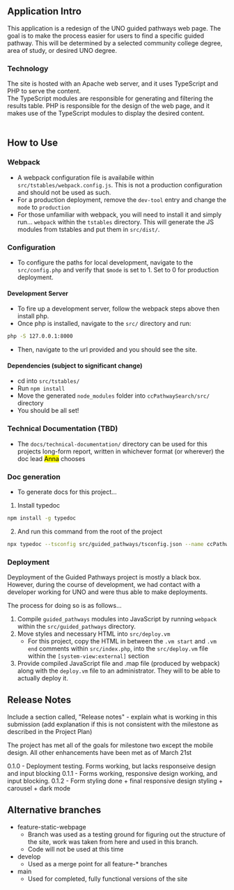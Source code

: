 ## Application Intro
This application is a redesign of the UNO guided pathways web page. The goal is to make the process easier for users to find a specific guided pathway. This will be determined by a selected community college degree, area of study, or desired UNO degree.

### Technology 

The site is hosted with an Apache web server, and it uses TypeScript and PHP to serve the content. <br>
The TypeScript modules are responsible for generating and filtering the results table. PHP is responsible for the design of the web page, and it makes use of the TypeScript modules to display the desired content.
<br><br>

## How to Use

### Webpack
- A webpack configuration file is availabile within `src/tstables/webpack.config.js`. This is not a production configuration and should not be used as such.
- For a production deployment, remove the `dev-tool` entry and change the `mode` to `production`
- For those unfamiliar with webpack, you will need to install it and simply run...
`webpack` within the `tstables` directory. This will generate the JS modules from tstables and put them in `src/dist/`.

### Configuration
- To configure the paths for local development, navigate to the `src/config.php` and verify that `$mode` is set to 1. Set to 0 for production deployment.

#### Development Server
- To fire up a development server, follow the webpack steps above then install php.
- Once php is installed, navigate to the `src/` directory and run: 
```bash 
php -S 127.0.0.1:8000
```
- Then, navigate to the url provided and you should see the site.

#### Dependencies (subject to significant change)
- cd into `src/tstables/`
- Run `npm install`
- Move the generated `node_modules` folder into `ccPathwaySearch/src/` directory
- You should be all set!

### Technical Documentation (TBD)
- The `docs/technical-documentation/` directory can be used for this projects long-form report, written in whichever format (or wherever) the doc lead <mark>Anna</mark> chooses

### Doc generation
- To generate docs for this project...
1. Install typedoc
```bash
npm install -g typedoc 
```
2. And run this command from the root of the project
```bash
npx typedoc --tsconfig src/guided_pathways/tsconfig.json --name ccPathwaySearch src/guided_pathways/src/index.ts 
```

### Deployment
Deyployment of the Guided Pathways project is mostly a black box. However, during the course of development, we had contact with a developer working for UNO and were thus able to make deployments.

The process for doing so is as follows...
1. Compile `guided_pathways` modules into JavaScript by running `webpack` within the `src/guided_pathways` directory.
2. Move styles and necessary HTML into `src/deploy.vm`
    - For this project, copy the HTML in between the `.vm start` and `.vm end` comments within `src/index.php`, into the `src/deploy.vm` file within the `[system-view:external]` section
3. Provide compiled JavaScript file and .map file (produced by webpack) along with the `deploy.vm` file to an administrator. They will to be able to actually deploy it.

## Release Notes
Include a section called, "Release notes" - explain what is working in this submission (add explanation if this is not consistent with the milestone as described in the Project Plan)

The project has met all of the goals for milestone two except the mobile design. All other enhancements have been met as of March 21st

0.1.0 - Deployment testing. Forms working, but lacks responseive design and input blocking
0.1.1 - Forms working, responsive design working, and input blocking.
0.1.2 - Form styling done + final responsive design styling + carousel + dark mode

## Alternative branches
- feature-static-webpage
    - Branch was used as a testing ground for figuring out the structure of the site, work was taken from here and used in this branch.
    - Code will not be used at this time
- develop
    - Used as a merge point for all feature-* branches
- main
    - Used for completed, fully functional versions of the site
